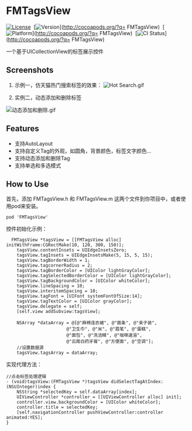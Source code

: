 # FMTagsView

[![License](https://img.shields.io/cocoapods/l/FMTagsView.svg?style=flat)](https://github.com/lexiaoyao20/FMTagsView/blob/master/LICENSE)&nbsp;
[![Version](https://img.shields.io/cocoapods/v/FMTagsView.svg?style=flat)](http://cocoapods.org/?q= FMTagsView)&nbsp;
[![Platform](https://img.shields.io/cocoapods/p/FMTagsView.svg?style=flat)](http://cocoapods.org/?q= FMTagsView)&nbsp;
[![CI Status](http://img.shields.io/travis/Subo/FMTagsView.svg?style=flat)](http://cocoapods.org/?q= FMTagsView)&nbsp;

一个基于UICollectionView的标签展示控件 

## Screenshots
1. 示例一，仿天猫热门搜索标签的效果：
![Hot Search.gif](https://github.com/lexiaoyao20/FMTagsView/blob/master/Screenshots/aaaa.gif)

2. 实例二，动态添加和删除标签

![动态添加和删除.gif](https://github.com/lexiaoyao20/FMTagsView/blob/master/Screenshots/bbb.gif)


##  Features
* 支持AutoLayout
* 支持自定义Tag的外观，如圆角，背景颜色，标签文字颜色...
* 支持动态添加和删除Tag
* 支持单选和多选模式

## How to Use

首先，添加 FMTagsView.h 和 FMTagsView.m 这两个文件到你项目中，或者使用pod来安装。
```
pod 'FMTagsView'
```

控件初始化示例：
```
  FMTagsView *tagsView = [[FMTagsView alloc] initWithFrame:CGRectMake(10, 120, 300, 150)];
    tagsView.contentInsets = UIEdgeInsetsZero;
    tagsView.tagInsets = UIEdgeInsetsMake(5, 15, 5, 15);
    tagsView.tagBorderWidth = 1;
    tagsView.tagcornerRadius = 2;
    tagsView.tagBorderColor = [UIColor lightGrayColor];
    tagsView.tagSelectedBorderColor = [UIColor lightGrayColor];
    tagsView.tagBackgroundColor = [UIColor whiteColor];
    tagsView.lineSpacing = 10;
    tagsView.interitemSpacing = 10;
    tagsView.tagFont = [UIFont systemFontOfSize:14];
    tagsView.tagTextColor = [UIColor grayColor];
    tagsView.delegate = self;
    [self.view addSubview:tagsView];
    
    NSArray *dataArray = @[@"麻棉连衣裙", @"面条", @"亲子装",
                       @"卫生巾", @"米", @"眉笔", @"蛋糕",
                       @"面包", @"洗洁精", @"咖啡速溶",
                       @"云南白药牙膏", @"方便面", @"空调"];
    //设置数据源
    tagsView.tagsArray = dataArray;
```
实现代理方法：
```
//点击标签处理逻辑
- (void)tagsView:(FMTagsView *)tagsView didSelectTagAtIndex:(NSUInteger)index {
    NSString *selectedKey = self.dataArray[index];
    UIViewController *controller = [[UIViewController alloc] init];
    controller.view.backgroundColor = [UIColor whiteColor];
    controller.title = selectedKey;
    [self.navigationController pushViewController:controller animated:YES];
}
```
